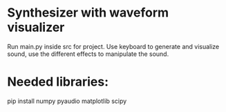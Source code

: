 # Synthesizer with waveform visualizer
Run main.py inside src for project. 
Use keyboard to generate and visualize sound, use the different effects to manipulate the sound.

# Needed libraries:
pip install numpy pyaudio matplotlib scipy